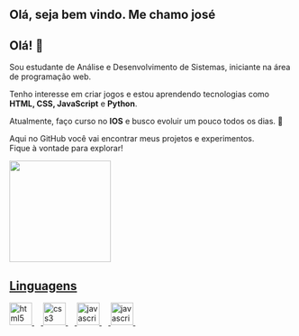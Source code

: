 ## Olá, seja bem vindo. Me chamo josé

## Olá! 👋

Sou estudante de Análise e Desenvolvimento de Sistemas, iniciante na área de programação web.

Tenho interesse em criar jogos e estou aprendendo tecnologias como **HTML, CSS, JavaScript** e **Python**.

Atualmente, faço curso no **IOS** e busco evoluir um pouco todos os dias. 🚀

Aqui no GitHub você vai encontrar meus projetos e experimentos.  
Fique à vontade para explorar!

<div>
  <a href="https://beacons.ai/zesantos-ctrl">
    <img height="180em" src="https://github-readme-stats.vercel.app/api?username=zesantos&show_icons=true&theme=dark&include_all_commits=truecount_private=true"/>
</div>
    
<h2> Linguagens</h2>

<div align="left">
  <img src="https://cdn.jsdelivr.net/gh/devicons/devicon/icons/html5/html5-original.svg" height="40" alt="html5 logo"  />
  <img width="12" />
  <img src="https://cdn.jsdelivr.net/gh/devicons/devicon/icons/css3/css3-original.svg" height="40" alt="css3 logo"  />
  <img width="12" />
  <img src="https://cdn.jsdelivr.net/gh/devicons/devicon/icons/javascript/javascript-original.svg" height="40" alt="javascript logo"  />
  <img width="12" />
 <img src="https://cdn.jsdelivr.net/gh/devicons/devicon/icons/javascript/javascript-original.svg" height="40" alt="javascript logo"  />
  <img width="12" />
  
  </div>

 
